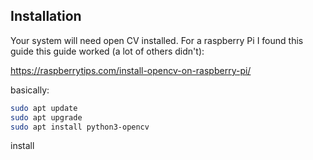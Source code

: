 ## Installation

Your system will need open CV installed. For a raspberry Pi I found this guide this guide worked (a lot of others didn't):

https://raspberrytips.com/install-opencv-on-raspberry-pi/

basically:

```bash
sudo apt update
sudo apt upgrade
sudo apt install python3-opencv
```

install 